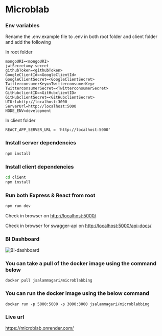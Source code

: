 # Microblab

### Env variables

Rename the .env.example file to .env in both root folder and client folder and add the following

In root folder
```
mongoURI=<mongoURI>
jwtSecret=my-secret
githubToken=<githubToken>
GoogleClientId=<GoogleClientId>
GoogleClientSecret=<GoogleClientSecret>
TwitterconsumerKey=<TwitterconsumerKey>
TwitterconsumerSecret=<TwitterconsumerSecret>
GitHubclientID=<GitHubclientID>
GitHubclientSecret=<GitHubclientSecret>
UIUrl=http://localhost:3000
ServerUrl=http://localhost:5000
NODE_ENV=development
```

In client folder
```
REACT_APP_SERVER_URL = 'http://localhost:5000'
```

### Install server dependencies

```bash
npm install
```

### Install client dependencies

```bash
cd client
npm install
```

### Run both Express & React from root

```bash
npm run dev
```

Check in browser on [http://localhost:5000/](http://localhost:5000/)

Check in browser for swagger-api on [http://localhost:5000/api-docs/](http://localhost:5000/api-docs/)

### BI Dashboard

![BI-dashboard](https://github.com/krushikagujarati/Twitter/assets/48424819/79d277d6-9825-4a85-8fe7-7d4733579101)

### You can take a pull of the docker image using the command below

```
docker pull jsalammagari/microblabbing
```

### You can run the docker image using the below command

```
docker run -p 5000:5000 -p 3000:3000 jsalammagari/microblabbing
```

### Live url

https://microblab.onrender.com/

